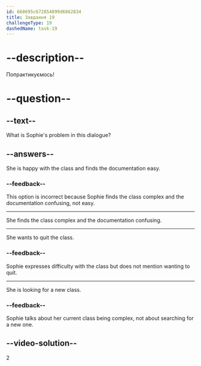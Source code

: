 ```yaml
---
id: 660695c672854899d6862834
title: Завдання 19
challengeType: 19
dashedName: task-19
---
```


<!--
AUDIO REFERENCE:
Sophie: Ugh. This class I'm working with is really complex. The documentation looks confusing. What should I do?
-->

# --description--

Попрактикуємось!

# --question--

## --text--

What is Sophie's problem in this dialogue?

## --answers--

She is happy with the class and finds the documentation easy.

### --feedback--

This option is incorrect because Sophie finds the class complex and the documentation confusing, not easy.

---

She finds the class complex and the documentation confusing.

---

She wants to quit the class.

### --feedback--

Sophie expresses difficulty with the class but does not mention wanting to quit.

---

She is looking for a new class.

### --feedback--

Sophie talks about her current class being complex, not about searching for a new one.

## --video-solution--

2
